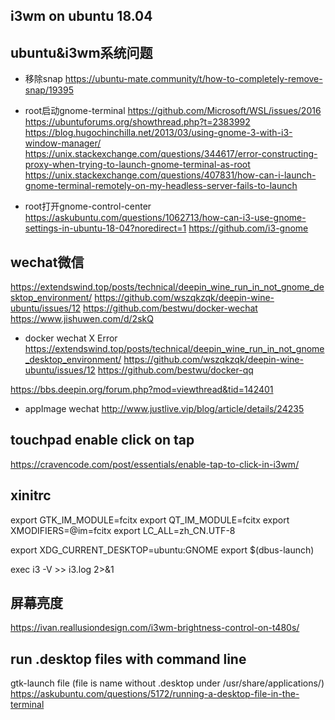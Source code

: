 i3wm on ubuntu 18.04
---

## ubuntu&i3wm系统问题

- 移除snap
https://ubuntu-mate.community/t/how-to-completely-remove-snap/19395

- root启动gnome-terminal
https://github.com/Microsoft/WSL/issues/2016
https://ubuntuforums.org/showthread.php?t=2383992
https://blog.hugochinchilla.net/2013/03/using-gnome-3-with-i3-window-manager/
https://unix.stackexchange.com/questions/344617/error-constructing-proxy-when-trying-to-launch-gnome-terminal-as-root
https://unix.stackexchange.com/questions/407831/how-can-i-launch-gnome-terminal-remotely-on-my-headless-server-fails-to-launch

- root打开gnome-control-center
https://askubuntu.com/questions/1062713/how-can-i3-use-gnome-settings-in-ubuntu-18-04?noredirect=1
https://github.com/i3-gnome

## wechat微信

https://extendswind.top/posts/technical/deepin_wine_run_in_not_gnome_desktop_environment/
https://github.com/wszqkzqk/deepin-wine-ubuntu/issues/12
https://github.com/bestwu/docker-wechat
https://www.jishuwen.com/d/2skQ

- docker wechat X Error
https://extendswind.top/posts/technical/deepin_wine_run_in_not_gnome_desktop_environment/
https://github.com/wszqkzqk/deepin-wine-ubuntu/issues/12
https://github.com/bestwu/docker-qq

https://bbs.deepin.org/forum.php?mod=viewthread&tid=142401
- appImage wechat
http://www.justlive.vip/blog/article/details/24235


## touchpad enable click on tap
https://cravencode.com/post/essentials/enable-tap-to-click-in-i3wm/


##  xinitrc
export GTK_IM_MODULE=fcitx
export QT_IM_MODULE=fcitx
export XMODIFIERS=@im=fcitx
export LC_ALL=zh_CN.UTF-8

export XDG_CURRENT_DESKTOP=ubuntu:GNOME
export $(dbus-launch)

exec i3 -V >> i3.log 2>&1

## 屏幕亮度
https://ivan.reallusiondesign.com/i3wm-brightness-control-on-t480s/


## run .desktop files with command line
gtk-launch file (file is name without .desktop under /usr/share/applications/)
https://askubuntu.com/questions/5172/running-a-desktop-file-in-the-terminal
